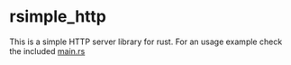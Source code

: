 # rsimple_http

This is a simple HTTP server library for rust. For an usage example check the included [main.rs](./src/main.js)

